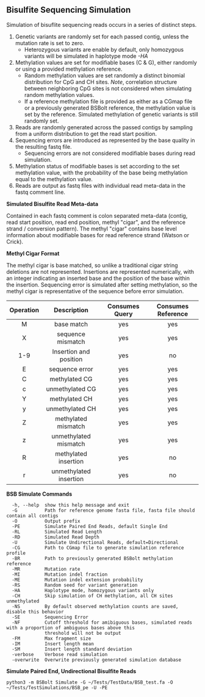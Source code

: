 ## Bisulfite Sequencing Simulation

Simulation of bisuflite sequencing reads occurs in a series of distinct steps. 

1. Genetic variants are randomly set for each passed contig, unless the mutation rate is set to zero.
    - Heterozygous variants are enable by default, only homozygous variants will be simulated in haplotype mode *-HA*
2. Methylation values are set for modifiable bases (C & G), either randomly or using a provided methylation reference.
    - Random methylation values are set randomly a distinct binomial distribution for CpG and CH sites. *Note*, correlation 
    structure between neighboring CpG sites is not considered when simulating random methylation values.
    - If a reference methylation file is provided as either as a CGmap file or a previously generated BSBolt reference, the 
    methylation value is set by the reference. Simulated methylation of genetic variants is still randomly set.  
3. Reads are randomly generated across the passed contigs by sampling from a uniform distribution to get the read start position. 
4. Sequencing errors are introduced as represented by the base quality in the resulting fastq file.
    - Sequencing errors are not considered modifiable bases during read simulation.
5. Methylation status of modifiable bases is set according to the set methylation value, with the probability of the 
   base being methylation equal to the methylation value.
6. Reads are output as fastq files with individual read meta-data in the fastq comment line.   

**Simulated Bisulfite Read Meta-data**

Contained in each fastq comment is colon separated meta-data (contig, read start position, read end position, 
methyl "cigar", and the reference strand / conversion pattern). The methyl "cigar" contains base level information about 
modifiable bases for read reference strand (Watson or Crick).
        
**Methyl Cigar Format**

The methyl cigar is base matched, so unlike a traditional cigar string deletions are not represented. Insertions are 
represented numerically, with an integer indicating an inserted base and the position of the base within the insertion. 
Sequencing error is simulated after setting methylation, so the methyl cigar is representative of the sequence before 
error simulation.

| Operation | Description    | Consumes Query | Consumes Reference |     
| :---: | :---:    | :---: | :---: | 
|M    |base match|  yes| yes|  
|X    |sequence mismatch|   yes| yes|
|1-9  |Insertion and position| yes | no|    
|E    |sequence error|  yes| yes|
|C    |methylated CG|   yes| yes|
|c    |unmethylated CG| yes| yes|
|Y    |methylated CH|   yes| yes|
|y    |unmethylated CH| yes| yes| 
|Z    |methylated mismatch| yes| yes|
|z    |unmethylated mismatch|   yes| yes|
|R    |methylated insertion|    yes| no|
|r    |unmethylated insertion|  yes| no|

 

**BSB Simulate Commands**
```shell
  -h, --help  show this help message and exit
  -G          Path for reference genome fasta file, fasta file should contain all contigs
  -O          Output prefix
  -PE         Simulate Paired End Reads, default Single End
  -RL         Simulated Read Length
  -RD         Simulated Read Depth
  -U          Simulate Undirectional Reads, default=Directional
  -CG         Path to CGmap file to generate simulation reference profile
  -BR         Path to previously generated BSBolt methylation reference
  -MR         Mutation rate
  -MI         Mutation indel fraction
  -ME         Mutation indel extension probability
  -RS         Random seed for variant generation
  -HA         Haplotype mode, homozygous variants only
  -CH         Skip simulation of CH methylation, all CH sites unmethylated
  -NS         By default observed methylation counts are saved, disable this behavior
  -SE         Sequencing Error
  -NF         Cutoff threshold for amibiguous bases, simulated reads with a proportion of ambiguous bases above this 
              threshold will not be output
  -FM         Max fragment size
  -IM         Insert length mean
  -SM         Insert length standard deviation
  -verbose    Verbose read simulation
  -overwrite  Overwrite previously generated simulation database
```

**Simulate Paired End, Undirectional Bisulfite Reads**
```shell
python3 -m BSBolt Simulate -G ~/Tests/TestData/BSB_test.fa -O ~/Tests/TestSimulations/BSB_pe -U -PE
```
